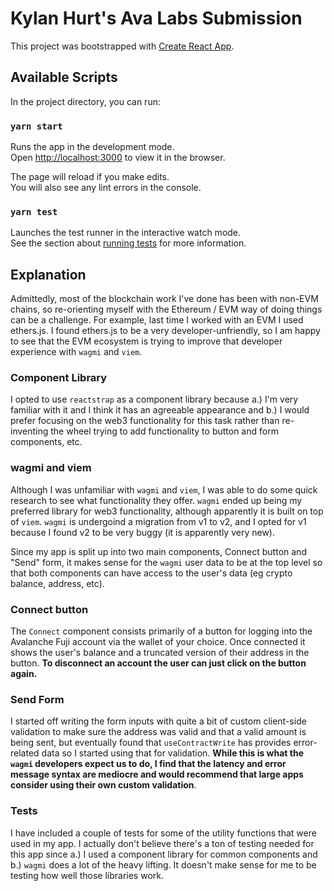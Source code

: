 # Kylan Hurt's Ava Labs Submission

This project was bootstrapped with [Create React App](https://github.com/facebook/create-react-app).

## Available Scripts

In the project directory, you can run:

### `yarn start`

Runs the app in the development mode.\
Open [http://localhost:3000](http://localhost:3000) to view it in the browser.

The page will reload if you make edits.\
You will also see any lint errors in the console.

### `yarn test`

Launches the test runner in the interactive watch mode.\
See the section about [running tests](https://facebook.github.io/create-react-app/docs/running-tests) for more information.

## Explanation

Admittedly, most of the blockchain work I've done has been with non-EVM chains, so re-orienting myself with the Ethereum / EVM way of doing things can be a challenge. For example, last time I worked with an EVM I used ethers.js. I found ethers.js to be a very developer-unfriendly, so I am happy to see that the EVM ecosystem is trying to improve that developer experience with `wagmi` and `viem`.

### Component Library

I opted to use `reactstrap` as a component library because a.) I'm very familiar with it and I think it has an agreeable appearance and b.) I would prefer focusing on the web3 functionality for this task rather than re-inventing the wheel trying to add functionality to button and form components, etc.

### wagmi and viem

Although I was unfamiliar with `wagmi` and `viem`, I was able to do some quick research to see what functionality they offer. `wagmi` ended up being my preferred library for web3 functionality, although apparently it is built on top of `viem`. `wagmi` is undergoind a migration from v1 to v2, and I opted for v1 because I found v2 to be very buggy (it is apparently very new).

Since my app is split up into two main components, Connect button and "Send" form, it makes sense for the `wagmi` user data to be at the top level so that both components can have access to the user's data (eg crypto balance, address, etc).

### Connect button

The `Connect` component consists primarily of a button for logging into the Avalanche Fuji account via the wallet of your choice. Once connected it shows the user's balance and a truncated version of their address in the button. **To disconnect an account the user can just click on the button again.**

### Send Form

I started off writing the form inputs with quite a bit of custom client-side validation to make sure the address was valid and that a valid amount is being sent, but eventually found that `useContractWrite` has provides error-related data so I started using that for validation. **While this is what the `wagmi` developers expect us to do, I find that the latency and error message syntax are mediocre and would recommend that large apps consider using their own custom validation**.

### Tests

I have included a couple of tests for some of the utility functions that were used in my app. I actually don't believe there's a ton of testing needed for this app since a.) I used a component library for common components and b.) `wagmi` does a lot of the heavy lifting. It doesn't make sense for me to be testing how well those libraries work.

